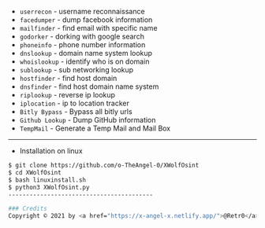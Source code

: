 
- ```userrecon```    - username reconnaissance
- ```facedumper```   - dump facebook information
- ```mailfinder``` - find email with specific name
- ```godorker``` - dorking with google search
- ```phoneinfo``` - phone number information
- ```dnslookup``` - domain name system lookup
- ```whoislookup``` - identify who is on domain
- ```sublookup``` - sub networking lookup
- ```hostfinder``` - find host domain
- ```dnsfinder``` - find host domain name system
- ```riplookup``` - reverse ip lookup
- ```iplocation``` - ip to location tracker
- ```Bitly Bypass``` - Bypass all bitly urls 
- ```Github Lookup``` -  Dump GitHub information 
- ```TempMail``` - Generate a Temp Mail and Mail Box 

-----------------------------------------
- Installation on linux 
```bash
$ git clone https://github.com/o-TheAngel-0/XWolfOsint
$ cd XWolfOsint
$ bash linuxinstall.sh
$ python3 XWolfOsint.py
-----------------------------------------

### Credits
Copyright © 2021 by <a href="https://x-angel-x.netlify.app/">@Retr0</a>

